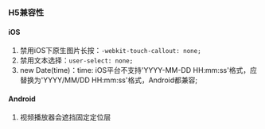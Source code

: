 ### H5兼容性

#### iOS
1. 禁用iOS下原生图片长按：`-webkit-touch-callout: none;`
2. 禁用文本选择：`user-select: none;`
3. new Date(time)：time: iOS平台不支持'YYYY-MM-DD HH:mm:ss'格式，应替换为'YYYY/MM/DD HH:mm:ss'格式，Android都兼容;
#### Android
1. 视频播放器会遮挡固定定位层
